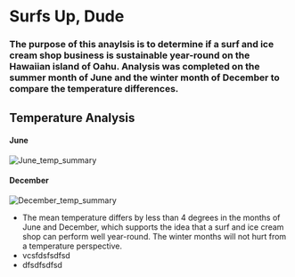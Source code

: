 # Surfs Up, Dude

### The purpose of this anaylsis is to determine if a surf and ice cream shop business is sustainable year-round on the Hawaiian island of Oahu. Analysis was completed on the summer month of June and the winter month of December to compare the temperature differences.

## Temperature Analysis

#### June

   ![June_temp_summary](https://user-images.githubusercontent.com/81929616/122654698-347f1d00-d11b-11eb-87c8-749d65c7e1a4.PNG)

#### December

   ![December_temp_summary](https://user-images.githubusercontent.com/81929616/122654714-511b5500-d11b-11eb-937f-26a8e4e21b7e.PNG)

- The mean temperature differs by less than 4 degrees in the months of June and December, which supports the idea that a surf and ice cream shop can perform well year-round. The winter months will not hurt from a temperature perspective.
- vcsfdsfsdfsd
- dfsdfsdfsd
